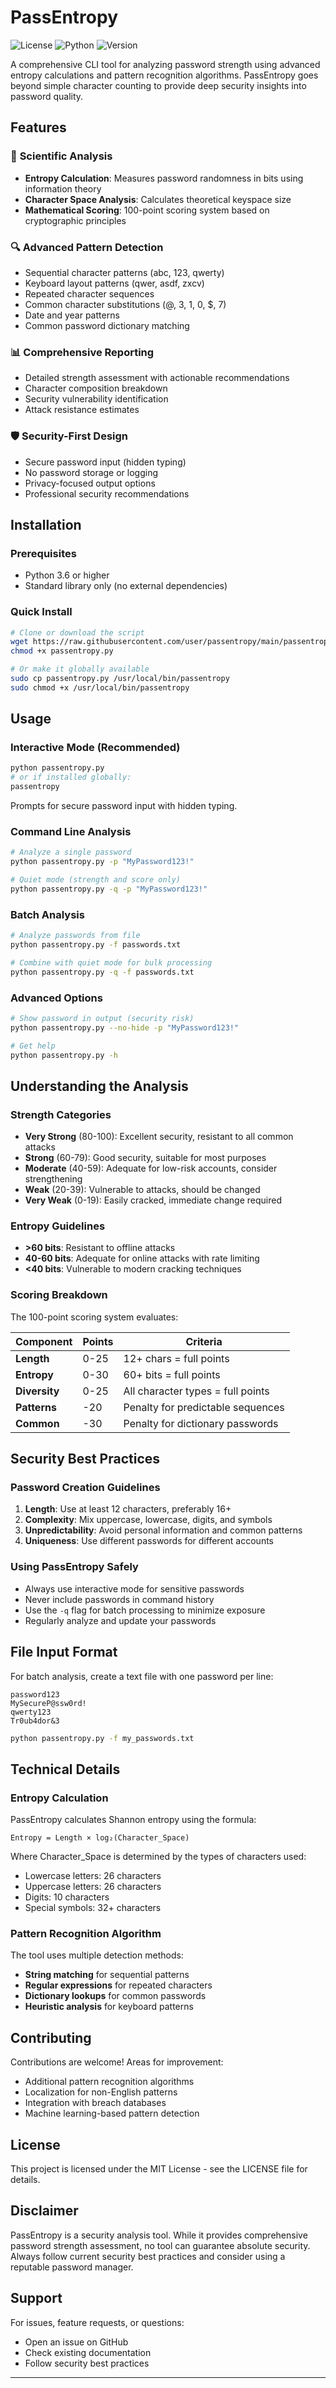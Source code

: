 # PassEntropy

![License](https://img.shields.io/badge/license-MIT-blue.svg)
![Python](https://img.shields.io/badge/python-3.6%2B-blue.svg)
![Version](https://img.shields.io/badge/version-1.0.0-green.svg)

A comprehensive CLI tool for analyzing password strength using advanced entropy calculations and pattern recognition algorithms. PassEntropy goes beyond simple character counting to provide deep security insights into password quality.

## Features

### 🔬 **Scientific Analysis**
- **Entropy Calculation**: Measures password randomness in bits using information theory
- **Character Space Analysis**: Calculates theoretical keyspace size
- **Mathematical Scoring**: 100-point scoring system based on cryptographic principles

### 🔍 **Advanced Pattern Detection**
- Sequential character patterns (abc, 123, qwerty)
- Keyboard layout patterns (qwer, asdf, zxcv)
- Repeated character sequences
- Common character substitutions (@, 3, 1, 0, $, 7)
- Date and year patterns
- Common password dictionary matching

### 📊 **Comprehensive Reporting**
- Detailed strength assessment with actionable recommendations
- Character composition breakdown
- Security vulnerability identification
- Attack resistance estimates

### 🛡️ **Security-First Design**
- Secure password input (hidden typing)
- No password storage or logging
- Privacy-focused output options
- Professional security recommendations

## Installation

### Prerequisites
- Python 3.6 or higher
- Standard library only (no external dependencies)

### Quick Install
```bash
# Clone or download the script
wget https://raw.githubusercontent.com/user/passentropy/main/passentropy.py
chmod +x passentropy.py

# Or make it globally available
sudo cp passentropy.py /usr/local/bin/passentropy
sudo chmod +x /usr/local/bin/passentropy
```

## Usage

### Interactive Mode (Recommended)
```bash
python passentropy.py
# or if installed globally:
passentropy
```
Prompts for secure password input with hidden typing.

### Command Line Analysis
```bash
# Analyze a single password
python passentropy.py -p "MyPassword123!"

# Quiet mode (strength and score only)
python passentropy.py -q -p "MyPassword123!"
```

### Batch Analysis
```bash
# Analyze passwords from file
python passentropy.py -f passwords.txt

# Combine with quiet mode for bulk processing
python passentropy.py -q -f passwords.txt
```

### Advanced Options
```bash
# Show password in output (security risk)
python passentropy.py --no-hide -p "MyPassword123!"

# Get help
python passentropy.py -h
```

## Understanding the Analysis

### Strength Categories
- **Very Strong** (80-100): Excellent security, resistant to all common attacks
- **Strong** (60-79): Good security, suitable for most purposes
- **Moderate** (40-59): Adequate for low-risk accounts, consider strengthening
- **Weak** (20-39): Vulnerable to attacks, should be changed
- **Very Weak** (0-19): Easily cracked, immediate change required

### Entropy Guidelines
- **>60 bits**: Resistant to offline attacks
- **40-60 bits**: Adequate for online attacks with rate limiting
- **<40 bits**: Vulnerable to modern cracking techniques

### Scoring Breakdown
The 100-point scoring system evaluates:

| Component | Points | Criteria |
|-----------|---------|----------|
| **Length** | 0-25 | 12+ chars = full points |
| **Entropy** | 0-30 | 60+ bits = full points |
| **Diversity** | 0-25 | All character types = full points |
| **Patterns** | -20 | Penalty for predictable sequences |
| **Common** | -30 | Penalty for dictionary passwords |


## Security Best Practices

### Password Creation Guidelines
1. **Length**: Use at least 12 characters, preferably 16+
2. **Complexity**: Mix uppercase, lowercase, digits, and symbols
3. **Unpredictability**: Avoid personal information and common patterns
4. **Uniqueness**: Use different passwords for different accounts

### Using PassEntropy Safely
- Always use interactive mode for sensitive passwords
- Never include passwords in command history
- Use the `-q` flag for batch processing to minimize exposure
- Regularly analyze and update your passwords

## File Input Format

For batch analysis, create a text file with one password per line:

```text
password123
MySecureP@ssw0rd!
qwerty123
Tr0ub4dor&3
```

```bash
python passentropy.py -f my_passwords.txt
```

## Technical Details

### Entropy Calculation
PassEntropy calculates Shannon entropy using the formula:
```
Entropy = Length × log₂(Character_Space)
```

Where Character_Space is determined by the types of characters used:
- Lowercase letters: 26 characters
- Uppercase letters: 26 characters  
- Digits: 10 characters
- Special symbols: 32+ characters

### Pattern Recognition Algorithm
The tool uses multiple detection methods:
- **String matching** for sequential patterns
- **Regular expressions** for repeated characters
- **Dictionary lookups** for common passwords
- **Heuristic analysis** for keyboard patterns

## Contributing

Contributions are welcome! Areas for improvement:
- Additional pattern recognition algorithms
- Localization for non-English patterns
- Integration with breach databases
- Machine learning-based pattern detection

## License

This project is licensed under the MIT License - see the LICENSE file for details.

## Disclaimer

PassEntropy is a security analysis tool. While it provides comprehensive password strength assessment, no tool can guarantee absolute security. Always follow current security best practices and consider using a reputable password manager.

## Support

For issues, feature requests, or questions:
- Open an issue on GitHub
- Check existing documentation
- Follow security best practices

---

